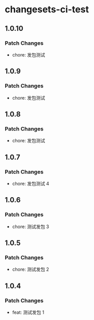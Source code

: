 # changesets-ci-test

## 1.0.10

### Patch Changes

- chore: 发包测试

## 1.0.9

### Patch Changes

- chore: 发包测试

## 1.0.8

### Patch Changes

- chore: 发包测试

## 1.0.7

### Patch Changes

- chore: 发包测试 4

## 1.0.6

### Patch Changes

- chore: 测试发包 3

## 1.0.5

### Patch Changes

- chore: 测试发包 2

## 1.0.4

### Patch Changes

- feat: 测试发包 1
